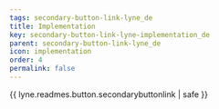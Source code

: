 ```yaml
---
tags: secondary-button-link-lyne_de
title: Implementation
key: secondary-button-link-lyne-implementation_de
parent: secondary-button-link-lyne_de
icon: implementation
order: 4
permalink: false  
---
```

{{ lyne.readmes.button.secondarybuttonlink | safe }}


